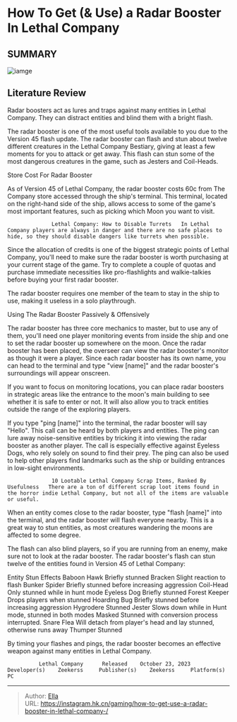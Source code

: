 # How To Get (&amp; Use) a Radar Booster In Lethal Company 


## SUMMARY 

![iamge](https://static1.srcdn.com/wordpress/wp-content/uploads/2024/01/how-to-get-use-a-radar-booster-in-lethal-company.jpg)

## Literature Review

Radar boosters act as lures and traps against many entities in Lethal Company. They can distract entities and blind them with a bright flash.





The radar booster is one of the most useful tools available to you due to the Version 45 flash update. The radar booster can flash and stun about twelve different creatures in the Lethal Company Bestiary, giving at least a few moments for you to attack or get away. This flash can stun some of the most dangerous creatures in the game, such as Jesters and Coil-Heads.





 Store Cost For Radar Booster 
          

As of Version 45 of Lethal Company, the radar booster costs 60c from The Company store accessed through the ship&#39;s terminal. This terminal, located on the right-hand side of the ship, allows access to some of the game&#39;s most important features, such as picking which Moon you want to visit.

                  Lethal Company: How to Disable Turrets   In Lethal Company players are always in danger and there are no safe places to hide, so they should disable dangers like turrets when possible.   

Since the allocation of credits is one of the biggest strategic points of Lethal Company, you&#39;ll need to make sure the radar booster is worth purchasing at your current stage of the game. Try to complete a couple of quotas and purchase immediate necessities like pro-flashlights and walkie-talkies before buying your first radar booster.






The radar booster requires one member of the team to stay in the ship to use, making it useless in a solo playthrough.






 Using The Radar Booster Passively &amp; Offensively 
          

The radar booster has three core mechanics to master, but to use any of them, you&#39;ll need one player monitoring events from inside the ship and one to set the radar booster up somewhere on the moon. Once the radar booster has been placed, the overseer can view the radar booster&#39;s monitor as though it were a player. Since each radar booster has its own name, you can head to the terminal and type &#34;view [name]&#34; and the radar booster&#39;s surroundings will appear onscreen.



If you want to focus on monitoring locations, you can place radar boosters in strategic areas like the entrance to the moon&#39;s main building to see whether it is safe to enter or not. It will also allow you to track entities outside the range of the exploring players.







If you type &#34;ping [name]&#34; into the terminal, the radar booster will say &#34;Hello&#34;. This call can be heard by both players and entities. The ping can lure away noise-sensitive entities by tricking it into viewing the radar booster as another player. The call is especially effective against Eyeless Dogs, who rely solely on sound to find their prey. The ping can also be used to help other players find landmarks such as the ship or building entrances in low-sight environments.

                  10 Lootable Lethal Company Scrap Items, Ranked By Usefulness   There are a ton of different scrap loot items found in the horror indie Lethal Company, but not all of the items are valuable or useful.    

When an entity comes close to the radar booster, type &#34;flash [name]&#34; into the terminal, and the radar booster will flash everyone nearby. This is a great way to stun entities, as most creatures wandering the moons are affected to some degree.

The flash can also blind players, so if you are running from an enemy, make sure not to look at the radar booster. The radar booster&#39;s flash can stun twelve of the entities found in Version 45 of Lethal Company:




 Entity  Stun Effects   Baboon Hawk  Briefly stunned   Bracken  Slight reaction to flash   Bunker Spider  Briefly stunned before increasing aggression   Coil-Head  Only stunned while in hunt mode   Eyeless Dog  Briefly stunned   Forest Keeper  Drops players when stunned   Hoarding Bug  Briefly stunned before increasing aggression   Hygrodere  Stunned   Jester  Slows down while in Hunt mode, stunned in both modes   Masked  Stunned with conversion process interrupted.   Snare Flea  Will detach from player&#39;s head and lay stunned, otherwise runs away   Thumper  Stunned   






By timing your flashes and pings, the radar booster becomes an effective weapon against many entities in Lethal Company.

              Lethal Company      Released    October 23, 2023     Developer(s)    Zeekerss     Publisher(s)    Zeekerss     Platform(s)    PC      


---

> Author: [Ella](https://instagram.hk.cn/)  
> URL: https://instagram.hk.cn/gaming/how-to-get-use-a-radar-booster-in-lethal-company-/  

